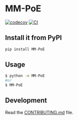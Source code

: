 # MM-PoE

[![codecov](https://codecov.io/gh/author_name/project_urlname/branch/main/graph/badge.svg?token=project_urlname_token_here)](https://codecov.io/gh/author_name/project_urlname)
[![CI](https://github.com/author_name/project_urlname/actions/workflows/main.yml/badge.svg)](https://github.com/author_name/project_urlname/actions/workflows/main.yml)

## Install it from PyPI

```bash
pip install MM-PoE
```

## Usage

```bash
$ python -m MM-PoE
#or
$ MM-PoE
```

## Development

Read the [CONTRIBUTING.md](CONTRIBUTING.md) file.

